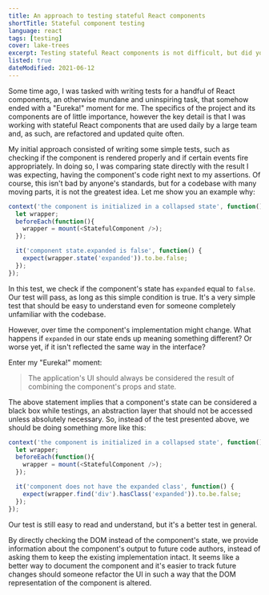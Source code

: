 ```yaml
---
title: An approach to testing stateful React components
shortTitle: Stateful component testing
language: react
tags: [testing]
cover: lake-trees
excerpt: Testing stateful React components is not difficult, but did you know there's a solution that doesn't involve testing state directly?
listed: true
dateModified: 2021-06-12
---
```


Some time ago, I was tasked with writing tests for a handful of React components, an otherwise mundane and uninspiring task, that somehow ended with a "Eureka!" moment for me. The specifics of the project and its components are of little importance, however the key detail is that I was working with stateful React components that are used daily by a large team and, as such, are refactored and updated quite often.

My initial approach consisted of writing some simple tests, such as checking if the component is rendered properly and if certain events fire appropriately. In doing so, I was comparing state directly with the result I was expecting, having the component's code right next to my assertions. Of course, this isn't bad by anyone's standards, but for a codebase with many moving parts, it is not the greatest idea. Let me show you an example why:

```js
context('the component is initialized in a collapsed state', function() {
  let wrapper;
  beforeEach(function(){
    wrapper = mount(<StatefulComponent />);
  });

  it('component state.expanded is false', function() {
    expect(wrapper.state('expanded')).to.be.false;
  });
});
```

In this test, we check if the component's state has `expanded` equal to `false`. Our test will pass, as long as this simple condition is true. It's a very simple test that should be easy to understand even for someone completely unfamiliar with the codebase.

However, over time the component's implementation might change. What happens if `expanded` in our state ends up meaning something different? Or worse yet, if it isn't reflected the same way in the interface?

Enter my "Eureka!" moment:

> The application's UI should always be considered the result of combining the component's props and state.

The above statement implies that a component's state can be considered a black box while testings, an abstraction layer that should not be accessed unless absolutely necessary. So, instead of the test presented above, we should be doing something more like this:

```js
context('the component is initialized in a collapsed state', function() {
  let wrapper;
  beforeEach(function(){
    wrapper = mount(<StatefulComponent />);
  });

  it('component does not have the expanded class', function() {
    expect(wrapper.find('div').hasClass('expanded')).to.be.false;
  });
});
```

Our test is still easy to read and understand, but it's a better test in general.

By directly checking the DOM instead of the component's state, we provide information about the component's output to future code authors, instead of asking them to keep the existing implementation intact. It seems like a better way to document the component and it's easier to track future changes should someone refactor the UI in such a way that the DOM representation of the component is altered.
